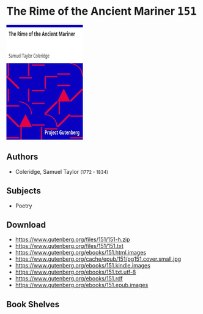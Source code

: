 # The Rime of the Ancient Mariner <kbd>151</kbd>

![](./cover.medium.jpg "")

## Authors


 - Coleridge, Samuel Taylor <small>(1772 - 1834)</small>

## Subjects


 - Poetry

## Download


 - https://www.gutenberg.org/files/151/151-h.zip
 - https://www.gutenberg.org/files/151/151.txt
 - https://www.gutenberg.org/ebooks/151.html.images
 - https://www.gutenberg.org/cache/epub/151/pg151.cover.small.jpg
 - https://www.gutenberg.org/ebooks/151.kindle.images
 - https://www.gutenberg.org/ebooks/151.txt.utf-8
 - https://www.gutenberg.org/ebooks/151.rdf
 - https://www.gutenberg.org/ebooks/151.epub.images

## Book Shelves


